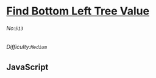 # [Find Bottom Left Tree Value](https://leetcode.com/problems/find-bottom-left-tree-value/#/description)
###### No:`513`
###### Difficulty:`Medium`
## JavaScript


```js
```
